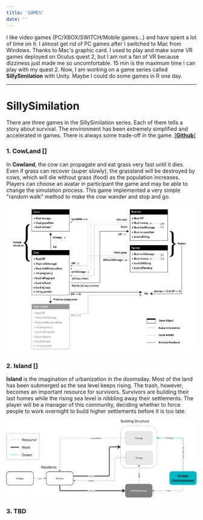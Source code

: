 ```yaml
---
title: 'GAMES'
date: ''
---
```


I like video games (PC/XBOX/SWITCH/Mobile games...) and have spent a lot of time on it. I almost get rid of PC games after I switched to Mac from Windows. Thanks to Mac's graphic card. I used to play and make some VR games deployed on Oculus quest 2, but I am not a fan of VR because dizziness just made me so uncomfortable. 15 min is the maximum time I can play with my quest 2. Now, I am working on a game series called **SillySimilation** with Unity. Maybe I could do some games in R one day.

<div class="splitline">
  <hr>
</div>

# SillySimilation
There are three games in the SillySimilation series. Each of them tells a story about survival. The environment has been extremely simplified and accelerated in games. There is always some trade-off in the game. [[**Github**]](https://github.com/billbillbilly/SillySimulation)

<div class="pagecard">

### 1. CowLand [[<i class="fa-solid fa-gamepad"></i>]](https://cowland.netlify.app)

In **Cowland**, the cow can propagate and eat grass very fast until it dies. Even if grass can recover (super slowly), the grassland will be destroyed by cows, which will die without grass (food) as the population increases. Players can choose an avatar in participant the game and may be able to change the simulation process. This game implemented a very simple "random walk" method to make the cow wander and stop and go.

![game_fig](https://raw.githubusercontent.com/billbillbilly/SillySimulation/main/cowland/images/cowland_diagram-01.jpg)

</div>

<div class="pagecard">

### 2. Island [[<i class="fa-solid fa-gamepad"></i>]](https://sillyisland.netlify.app)
**Island** is the imagination of urbanization in the doomsday. Most of the land has been submerged as the sea level keeps rising. The trash, however, becomes an important resource for survivors. Survivors are building their last homes while the rising sea level is nibbling away their settlements. The player will be a manager of this community, deciding whether to force people to work overnight to build higher settlements before it is too late.

![game_fig](https://raw.githubusercontent.com/billbillbilly/SillySimulation/main/island/images/relation.png)

</div>

### 3. TBD
